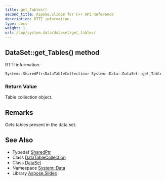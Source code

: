 ```yaml
---
title: get_Tables()
second_title: Aspose.Slides for C++ API Reference
description: RTTI information.
type: docs
weight: 1
url: /cpp/system.data/dataset/get_tables/
---
```

## DataSet::get_Tables() method


RTTI information.

```cpp
System::SharedPtr<DataTableCollection> System::Data::DataSet::get_Tables()
```


### Return Value

Table collection object.
## Remarks


Gets tables present in the data set. 
## See Also

* Typedef [SharedPtr](../../system/sharedptr/)
* Class [DataTableCollection](../datatablecollection/)
* Class [DataSet](./)
* Namespace [System::Data](../)
* Library [Aspose.Slides](../../)